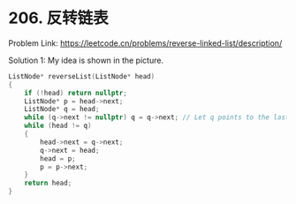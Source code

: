 # 206. 反转链表
Problem Link: https://leetcode.cn/problems/reverse-linked-list/description/

Solution 1: My idea is shown in the picture.

```cpp
ListNode* reverseList(ListNode* head)
{
    if (!head) return nullptr;
    ListNode* p = head->next;
    ListNode* q = head;
    while (q->next != nullptr) q = q->next; // Let q points to the last node.
    while (head != q)
    {
        head->next = q->next;
        q->next = head;
        head = p;
        p = p->next;
    }
    return head;
}
```
